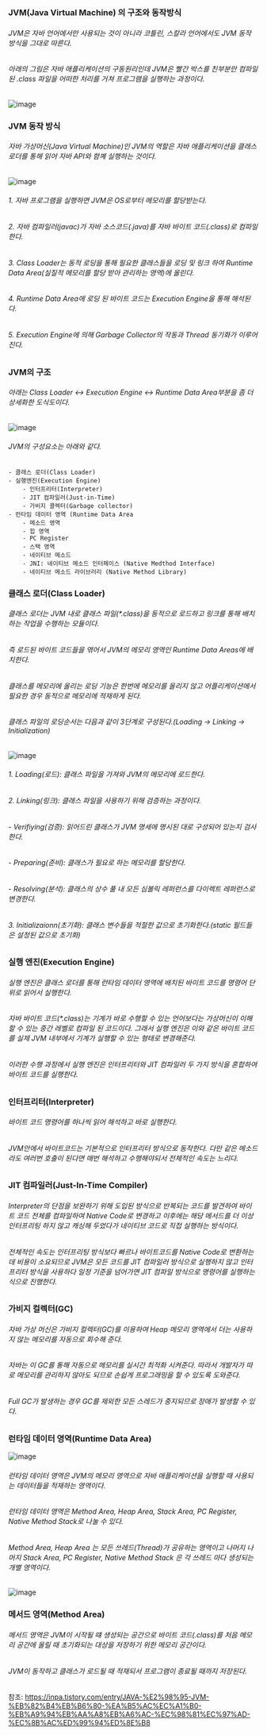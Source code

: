 ### JVM(Java Virtual Machine) 의 구조와 동작방식
###### JVM은 자바 언어에서만 사용되는 것이 아니라 코틀린, 스칼라 언어에서도 JVM 동작 방식을 그대로 따른다.
###### 아래의 그림은 자바 애플리케이션의 구동원리인데 JVM은 빨간 박스를 친부분만 컴파일된 .class 파일을 어떠한 처리를 거쳐 프로그램을 실행하는 과정이다.
![image](https://github.com/user-attachments/assets/05017615-cb90-45f8-8fdb-89073506f4e6)

### JVM 동작 방식
###### 자바 가상머신(Java Virtual Machine)인 JVM의 역할은 자바 애플리케이션을 클래스 로더를 통해 읽어 자바 API와 함꼐 실행하는 것이다.
![image](https://github.com/user-attachments/assets/7e676841-8f1b-4373-b8c9-b74a39031899)
###### 1. 자바 프로그램을 실행하면 JVM은 OS로부터 메모리를 할당받는다.
###### 2. 자바 컴파일러(javac)가 자바 소스코드(.java)를 자바 바이트 코드(.class)로 컴파일 한다.
###### 3. Class Loader는 동적 로딩을 통해 필요한 클래스들을 로딩 및 링크 하여 Runtime Data Area(실질적 메모리를 할당 받아 관리하는 영역)에 올린다.
###### 4. Runtime Data Area에 로딩 된 바이트 코드는 Execution Engine을 통해 해석된다.
###### 5. Execution Engine에 의해 Garbage Collector의 작동과 Thread 동기화가 이루어진다. 

### JVM의 구조
###### 아래는 Class Loader <-> Execution Engine <-> Runtime Data Area부분을 좀 더 상세화한 도식도이다.
![image](https://github.com/user-attachments/assets/0cd67b8d-1e0a-482f-a04c-e6f3c9eac26d)
###### JVM의 구성요소는 아래와 같다. 
    - 클래스 로더(Class Loader)
    - 실행엔진(Execution Engine)
        - 인터프리터(Interpreter)
        - JIT 컴파일러(Just-in-Time)
        - 가비지 콜렉터(Garbage collector)
    - 런타임 데이터 영역 (Runtime Data Area
        - 메소드 영역
        - 힙 영역
        - PC Register
        - 스택 영역
        - 네이티브 메소드
        - JNI: 네이티브 메소드 인터페이스 (Native Medthod Interface)
        - 네이티브 메소드 라이브러리 (Native Method Library)

### 클래스 로더(Class Loader)
###### 클래스 로더는 JVM 내로 클래스 파일(*.class)을 동적으로 로드하고 링크를 통해 배치하는 작업을 수행하는 모듈이다.
###### 즉 로드된 바이트 코드들을 엮어서 JVM의 메모리 영역인 Runtime Data Areas에 배치한다.
###### 클래스를 메모리에 올리는 로딩 기능은 한번에 메모리를 올리지 않고 어플리케이션에서 필요한 경우 동적으로 메모리에 적재하게 된다. 
###### 클래스 파일의 로딩순서는 다음과 같이 3단계로 구성된다.(Loading -> Linking -> Initialization)
![image](https://github.com/user-attachments/assets/ce9476a9-cb59-4495-8b77-82699555772d)

###### 1. Loading(로드): 클래스 파일을 가져와 JVM의 메모리에 로드한다.
###### 2. Linking(링크): 클래스 파일을 사용하기 위해 검증하는 과정이다. 
###### - Verifiying(검증): 읽어드린 클래스가 JVM 명세에 명시된 대로 구성되어 있는지 검사한다.
###### - Preparing(준비): 클래스가 필요로 하는 메모리를 할당한다.
###### - Resolving(분석): 클래스의 상수 풀 내 모든 심볼릭 레퍼런스를 다이렉트 레퍼런스로 변경한다.
###### 3. Initializaionn(초기화): 클래스 변수들을 적절한 값으로 초기화한다.(static 필드들은 설정된 값으로 초기화)

### 실행 엔진(Execution Engine)
###### 실행 엔진은 클래스 로더를 통해 런타임 데이터 영역에 배치된 바이트 코드를 명령어 단위로 읽어서 실행한다.
###### 자바 바이트 코드(*.class)는 기계가 바로 수행할 수 있는 언어보다는 가상머신이 이해할 수 있는 중간 레벨로 컴파일 된 코드이다. 그래서 실행 엔진은 이와 같은 바이트 코드를 실제 JVM 내부에서 기계가 실행할 수 있는 형태로 변경해준다. 
###### 이러한 수행 과정에서 실행 엔진은 인터프리터와 JIT 컴파일러 두 가지 방식을 혼합하여 바이트 코드를 실행한다. 

### 인터프리터(Interpreter)
###### 바이트 코드 명령어를 하나씩 읽어 해석하고 바로 실행한다.
###### JVM안에서 바이트코드는 기본적으로 인터프리터 방식으로 동작한다. 다만 같은 메소드라도 여러번 호출이 된다면 매번 해석하고 수행해야되서 전체적인 속도는 느리다.

### JIT 컴파일러(Just-In-Time Compiler)
###### Interpreter의 단점을 보완하기 위해 도입된 방식으로 반복되는 코드를 발견하여 바이트 코드 전체를 컴파일하여 Native Code로 변경하고 이후에는 해당 메서드를 더 이상 인터프리팅 하지 않고 캐싱해 두었다가 네이티브 코드로 직접 실행하는 방식이다.
###### 전체적인 속도는 인터프리팅 방식보다 빠르나 바이트코드를 Native Code로 변환하는 데 비용이 소요되므로 JVM은 모든 코드를 JIT 컴파일러 방식으로 실행하지 않고 인터프리터 방식을 사용하다 일정 기준을 넘어가면 JIT 컴파일 방식으로 명령어를 실행하는 식으로 진행한다.

### 가비지 컬렉터(GC)
###### 자바 가상 머신은 가비지 컬렉터(GC)를 이용하여 Heap 메모리 영역에서 더는 사용하지 않는 메모리를 자동으로 회수해 준다.
###### 자바는 이 GC를 통해 자동으로 메모리를 실시간 최적화 시켜준다. 따라서 개발자가 따로 메모리를 관리하지 않아도 되므로 손쉽게 프로그래밍을 할 수 있도록 도와준다.
###### Full GC가 발생하는 경우 GC를 제외한 모든 스레드가 중지되므로 장애가 발생할 수 있다.

### 런타임 데이터 영역(Runtime Data Area)
![image](https://github.com/user-attachments/assets/7cd7edb2-7d31-44c8-9d40-63e5376af7ed)
###### 런타임 데이터 영역은 JVM의 메모리 영역으로 자바 애플리케이션을 실행할 때 사용되는 데이터들을 적재하는 영역이다.
###### 런타임 데이터 영역은 Method Area, Heap Area, Stack Area, PC Register, Native Method Stack로 나눌 수 있다.
###### Method Area, Heap Area 는 모든 쓰레드(Thread)가 공유하는 영역이고 나머지 나머지 Stack Area, PC Register, Native Method Stack 은 각 쓰레드 마다 생성되는 개별 영역이다.
![image](https://github.com/user-attachments/assets/5fed2d22-a608-446c-98d0-45e63947c891)

### 메서드 영역(Method Area)
###### 메서드 영역은 JVM이 시작될 떄 생성되는 공간으로 바이트 코드(.class)를 처음 메모리 공간에 올릴 때 초기화되는 대상을 저장하기 위한 메모리 공간이다.
###### JVM이 동작하고 클래스가 로드될 때 적재되서 프로그램이 종료될 때까지 저장된다.





참조: https://inpa.tistory.com/entry/JAVA-%E2%98%95-JVM-%EB%82%B4%EB%B6%80-%EA%B5%AC%EC%A1%B0-%EB%A9%94%EB%AA%A8%EB%A6%AC-%EC%98%81%EC%97%AD-%EC%8B%AC%ED%99%94%ED%8E%B8
